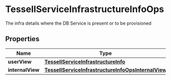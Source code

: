 

# TessellServiceInfrastructureInfoOps

The infra details where the DB Service is present or to be provisioned

## Properties

Name | Type | Description | Notes
------------ | ------------- | ------------- | -------------
**userView** | [**TessellServiceInfrastructureInfo**](TessellServiceInfrastructureInfo.md) |  |  [optional]
**internalView** | [**TessellServiceInfrastructureInfoOpsInternalView**](TessellServiceInfrastructureInfoOpsInternalView.md) |  |  [optional]



